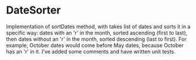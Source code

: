 # DateSorter

Implementation of sortDates method, with takes list of dates and sorts it in a specific way:
dates with an 'r' in the month, sorted ascending (first to last), then dates without an 'r' in the month, sorted descending (last to first). For example, October dates would come before May dates, because October has an 'r' in it.
I've added some comments and have written unit tests.
